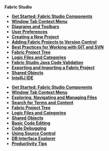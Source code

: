 <strong>Fabric Studio<strong>

<ul>
<studio><li><a href="/articles/04_fabric_studio/01_UI_components_and_menus.md">Get Started: Fabric Studio Components</a></li></studio>
<studio><li><a href="/articles/04_fabric_studio/02_window_tab_context_menu.md">Window Tab Context Menu</li></studio>
<studio><li><a href="/articles/04_fabric_studio/03_diagram_and_toolbars.md">Diagrams and Toolbars</li></studio>
<studio><li><a href="/articles/04_fabric_studio/04_user_preferences.md">User Preferences</a></li></studio>
<studio><li><a href="/articles/04_fabric_studio/05_creating_a_new_project.md">Creating a New Project</a></li></studio>
<studio><li><a href="/articles/04_fabric_studio/06_adding_fabric_projects_to_version_control.md">Adding Fabric Projects to Version Control</a></li></studio>
<studio><li><a href="/articles/04_fabric_studio/07_best_practices_for_working_with_GIT_and_SVN.md">Best Practices for Working with GIT and SVN</a></li></studio>
<studio><li><a href="/articles/04_fabric_studio/08_fabric_project_tree.md">Fabric Project Tree</a></li></studio>
<studio><li><a href="/articles/04_fabric_studio/09_logic_files_and_categories.md">Logic Files and Categories</a></li></studio>
<studio><li><a href="/articles/04_fabric_studio/10_fabric_studio_validating_java_code_within_a_project.md">Fabric Studio Java Code Validation</a></li></studio>
<studio><li><a href="/articles/04_fabric_studio/11_fabric_studio_exporting_and_importing%20a_fabric_project.md">Exporting and Importing a Fabric Project</a></li></studio>
<studio><li><a href="/articles/04_fabric_studio/12_shared_objects.md">Shared Objects</a></li></studio>
<studio><li><a href="/articles/04_fabric_studio/04a_IntelliJ/01_intelliJ_overview.md">IntelliJ IDE</a></li></studio>
</ul>


<ul>
<web><li><a href="/articles/04_fabric_studio/01_UI_components_and_menus.md">Get Started: Fabric Studio Components</a></li></web>
<web><li><a href="/articles/04_fabric_studio/02_window_tab_context_menu.md">Window Tab Context Menu</li></web>
<web><li><a href="/articles/04_fabric_studio/21_web_file_explorer_and_navigation.md">Exploring, Navigating and Managing Files</a></li></web>
<web><li><a href="/articles/04_fabric_studio/22_web_search.md">Search for Terms and Content</a></li></web>
<web><li><a href="/articles/04_fabric_studio/08_fabric_project_tree.md">Fabric Project Tree</a></li></web>
<web><li><a href="/articles/04_fabric_studio/09_logic_files_and_categories.md">Logic Files and Categories</a></li></web>
<web><li><a href="/articles/04_fabric_studio/12_shared_objects.md">Shared Objects</a></li></web>
<web><li><a href="/articles/04_fabric_studio/26_web_basic_editing.md">Basic Code Editing</li></web>
<web><li><a href="/articles/04_fabric_studio/24_web_debug.md">Code Debugging</a></li></web>
<web><li><a href="/articles/04_fabric_studio/23_web_versioncontrol.md">Using Source Control</a></li></web>
<web><li><a href="/articles/04_fabric_studio/25_web_data_explorer.md">DB Interface Explorer</a></li></web>
<web><li><a href="/articles/04_fabric_studio/27_web_productivity_tips.md">Productivity Tips</a></li></web>
</ul>

